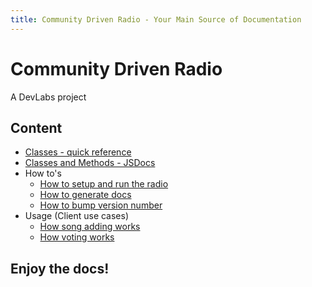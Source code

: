 ```yaml
---
title: Community Driven Radio - Your Main Source of Documentation
---
```


# Community Driven Radio

A DevLabs project

## Content

- [Classes - quick reference](classes-quick-reference/)
- [Classes and Methods - JSDocs](jsdocs/)
- How to's
  - [How to setup and run the radio](http://bratanov.github.com/community-driven-radio#how-to-run)
  - [How to generate docs](how-to/documentation.md)
  - [How to bump version number](how-to/versions.md)
- Usage (Client use cases)
  - [How song adding works](usage/adding-songs.md)
  - [How voting works](usage/voting.md)

## Enjoy the docs!

<div id="radio-gif"></div>

<script type="text/javascript">
  var radioGifs = [
    'https://media.giphy.com/media/LX3xsKXQgZoGs/giphy.gif',
    'https://media.giphy.com/media/NkkKrHU2wAin6/giphy.gif',
    'https://media.giphy.com/media/l2YWqtgoYCX5i5RBu/giphy.gif',
    'https://media.giphy.com/media/XEeASREtdxeSc/giphy.gif',
    'https://media.giphy.com/media/ER9ew0BbQGCDC/giphy.gif',
    'https://media.giphy.com/media/IV8qCHrSxBpOo/giphy.gif',
    'https://media.giphy.com/media/EsDLgWVhiYDVS/giphy.gif',
    'https://media.giphy.com/media/QFhKwUFdYGeA0/giphy.gif',
    'https://media.giphy.com/media/hKtERzvw0euQw/giphy.gif',
    'https://media.giphy.com/media/XxHVJxuogNP32/giphy.gif',
    'https://media.giphy.com/media/bQKfgH7vO67LO/giphy.gif',
    'https://media.giphy.com/media/Q0FuKb4QOTVIc/giphy.gif',
    'https://media.giphy.com/media/RpOHbzzJ4z7gY/giphy.gif',
    'https://media.giphy.com/media/6hBzmAQhzTABy/giphy.gif',
    'https://media.giphy.com/media/l4FGKZalba09znIoE/giphy.gif',
    'https://media.giphy.com/media/y0BHTYx91UPnO/giphy.gif',
    
    'https://media.giphy.com/media/UyPpKZScnl7na/giphy.gif',
    'https://media.giphy.com/media/PsnDmrzEJU02Q/giphy.gif',
    'https://media.giphy.com/media/kdwJm7b2pJxXa/giphy.gif',
    'https://media.giphy.com/media/DMvOJX5R6UvUQ/giphy.gif',
    'https://media.giphy.com/media/l0HlOBZcl7sbV6LnO/giphy.gif',
    'https://media.giphy.com/media/g2lH60ZcvUGL6/giphy.gif',
    'https://media.giphy.com/media/TwJ6ix2kjxloQ/giphy.gif',
    'https://media.giphy.com/media/LkjlH3rVETgsg/giphy.gif',
    'https://media.giphy.com/media/eFAFV2ytLzBba/giphy.gif',
    'https://media.giphy.com/media/yuDqzpTvEzvMs/giphy.gif',
    'https://media.giphy.com/media/B5YRDJlRT8DFC/giphy.gif',
    'https://media.giphy.com/media/ZaRz2080kt4Yg/giphy.gif',
    'https://media.giphy.com/media/3o6Ztl3rRVq6yZ5MT6/giphy.gif',
    'https://media.giphy.com/media/NSEnqlhE2UhDG/giphy.gif'
  ];
  document.getElementById('radio-gif').innerHTML = '<img src="' + radioGifs[parseInt(Math.random() * radioGifs.length)] + '" />';
</script>
